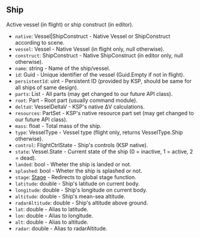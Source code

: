 ## Ship

Active vessel (in flight) or ship construct (in editor).

- `native`: Vessel|ShipConstruct - Native Vessel or ShipConstruct according to scene.
- `vessel`: Vessel - Native Vessel (in flight only, null otherwise).
- `construct`: ShipConstruct - Native ShipConstruct (in editor only, null otherwise).
- `name`: string - Name of the ship/vessel.
- `id`: Guid - Unique identifier of the vessel (Guid.Empty if not in flight).
- `persistentId`: uint - Persistent ID (provided by KSP, should be same for all ships of same design).
- `parts`: List<Part> - All parts (may get changed to our future API class).
- `root`: Part - Root part (usually command module).
- `deltaV`: VesselDeltaV - KSP's native ΔV calculations.
- `resources`: PartSet - KSP's native resource part set (may get changed to our future API class).
- `mass`: float - Total mass of the ship.
- `type`: VesselType - Vessel type (flight only, returns VesselType.Ship otherwise).
- `control`: FlightCtrlState - Ship's controls (KSP native).
- `state`: Vessel.State - Current state of the ship (0 = inactive, 1 = active, 2 = dead).
- `landed`: bool - Wheter the ship is landed or not.
- `splashed`: bool - Wheter the ship is splashed or not.
- `stage`: [Stage](Stage.md) - Redirects to global stage function.
- `latitude`: double - Ship's latitude on current body.
- `longitude`: double - Ship's longitude on current body.
- `altitude`: double - Ship's mean-sea altitude.
- `radarAltitude`: double - Ship's altitude above ground.
- `lat`: double - Alias to latitude.
- `lon`: double - Alias to longitude.
- `alt`: double - Alias to altitude.
- `radar`: double - Alias to radarAltitude.
